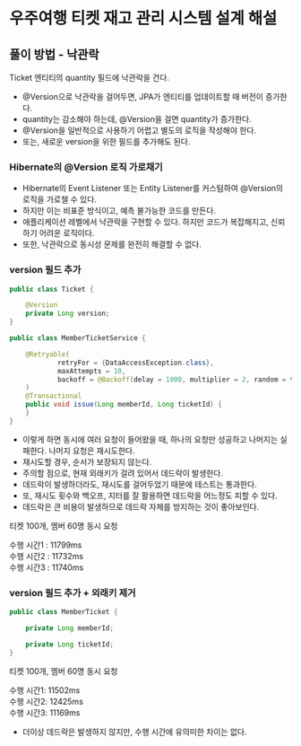 # 우주여행 티켓 재고 관리 시스템 설계 해설

## 풀이 방법 - 낙관락

Ticket 엔티티의 quantity 필드에 낙관락을 건다. 

- @Version으로 낙관락을 걸어두면, JPA가 엔티티를 업데이트할 때 버전이 증가한다.
- quantity는 감소해야 하는데, @Version을 걸면 quantity가 증가한다. 
- @Version을 일반적으로 사용하기 어렵고 별도의 로직을 작성해야 한다. 
- 또는, 새로운 version을 위한 필드를 추가해도 된다. 

### Hibernate의 @Version 로직 가로채기

- Hibernate의 Event Listener 또는 Entity Listener를 커스텀하여 @Version의 로직을 가로챌 수 있다.
- 하지만 이는 비표준 방식이고, 예측 불가능한 코드를 만든다. 
- 애플리케이션 레벨에서 낙관락을 구현할 수 있다. 하지만 코드가 복잡해지고, 신뢰하기 어려운 로직이다. 
- 또한, 낙관락으로 동시성 문제를 완전히 해결할 수 없다. 

### version 필드 추가

```java
public class Ticket {

    @Version
    private Long version;
}

public class MemberTicketService {

    @Retryable(
            retryFor = {DataAccessException.class},
            maxAttempts = 10,
            backoff = @Backoff(delay = 1000, multiplier = 2, random = true)
    )
    @Transactional
    public void issue(Long memberId, Long ticketId) {
    }
}
```

- 이렇게 하면 동시에 여러 요청이 들어왔을 때, 하나의 요청만 성공하고 나머지는 실패한다. 나머지 요청은 재시도한다.
- 재시도할 경우, 순서가 보장되지 않는다. 
- 주의할 점으로, 현재 외래키가 걸려 있어서 데드락이 발생한다. 
- 데드락이 발생하더라도, 재시도를 걸어두었기 때문에 테스트는 통과한다.  
- 또, 재시도 횟수와 백오프, 지터를 잘 활용하면 데드락을 어느정도 피할 수 있다. 
- 데드락은 큰 비용이 발생하므로 데드락 자체를 방지하는 것이 좋아보인다.  

티켓 100개, 멤버 60명 동시 요청

수행 시간1 : 11799ms  
수행 시간2 : 11732ms  
수행 시간3 : 11740ms  

### version 필드 추가 + 외래키 제거

```java
public class MemberTicket {

    private Long memberId;

    private Long ticketId;
}
``` 

티켓 100개, 멤버 60명 동시 요청

수행 시간1: 11502ms  
수행 시간2: 12425ms  
수행 시간3: 11169ms  

- 더이상 데드락은 발생하지 않지만, 수행 시간에 유의미한 차이는 없다.  